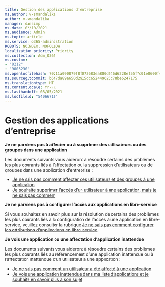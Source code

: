 ```yaml
---
title: Gestion des applications d’entreprise
ms.author: v-smandalika
author: v-smandalika
manager: dansimp
ms.date: 02/10/2021
ms.audience: Admin
ms.topic: article
ms.service: o365-administration
ROBOTS: NOINDEX, NOFOLLOW
localization_priority: Priority
ms.collection: Adm_O365
ms.custom:
- "8212"
- "9003230"
ms.openlocfilehash: 70211a090879f8f072683ea880df46d6228ef55f7c01e0600f41836142d3f4cb
ms.sourcegitcommit: b5f7da89a650d2915dc652449623c78be6247175
ms.translationtype: HT
ms.contentlocale: fr-FR
ms.lasthandoff: 08/05/2021
ms.locfileid: "54066716"
---
```

# <a name="management-of-enterprise-apps"></a>Gestion des applications d’entreprise

**Je ne parviens pas à affecter ou à supprimer des utilisateurs ou des groupes dans une application**

Les documents suivants vous aideront à résoudre certains des problèmes les plus courants liés à l’affectation ou la suppression d’utilisateurs ou de groupes dans une application d’entreprise :

- [Je ne sais pas comment affecter des utilisateurs et des groupes à une application](https://docs.microsoft.com/azure/active-directory/manage-apps/assign-user-or-group-access-portal)
- [Je souhaite supprimer l’accès d’un utilisateur à une application, mais je ne sais pas comment](https://docs.microsoft.com/azure/active-directory/manage-apps/methods-for-removing-user-access)

**Je ne parviens pas à configurer l’accès aux applications en libre-service**

Si vous souhaitez en savoir plus sur la résolution de certains des problèmes les plus courants liés à la configuration de l’accès à une application en libre-service, veuillez consulter la rubrique [Je ne sais pas comment configurer les attributions d’applications en libre-service](https://docs.microsoft.com/azure/active-directory/manage-apps/manage-self-service-access).

**Je vois une application ou une affectation d’application inattendue**

Les documents suivants vous aideront à résoudre certains des problèmes les plus courants liés au référencement d’une application inattendue ou à l’affectation inattendue d’un utilisateur à une application :

- [Je ne sais pas comment un utilisateur a été affecté à une application](https://docs.microsoft.com/azure/active-directory/manage-apps/ways-users-get-assigned-to-applications)
- [Je vois une application inattendue dans ma liste d’applications et je souhaite en savoir plus à son sujet](https://docs.microsoft.com/azure/active-directory/manage-apps/application-types)












